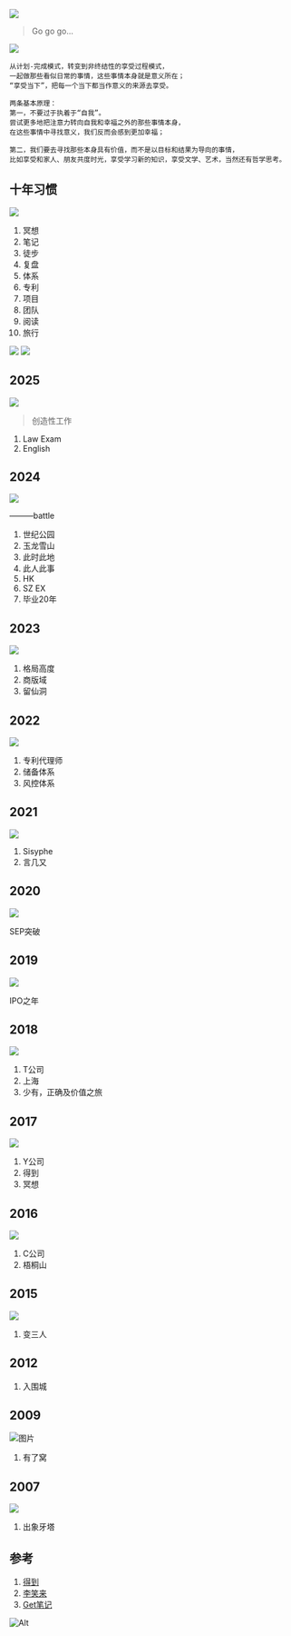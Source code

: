 

![](https://github.com/user-attachments/assets/8987e9bc-a61b-41ac-91a7-c993ec312fa9)
> Go go go...

![](https://github.com/user-attachments/assets/afdd44e0-6fb1-4bc0-b2b1-cd903ef7a3a6)

```
从计划-完成模式，转变到非终结性的享受过程模式，
一起做那些看似日常的事情，这些事情本身就是意义所在；
“享受当下”，把每一个当下都当作意义的来源去享受。

两条基本原理：
第一，不要过于执着于“自我”。
尝试更多地把注意力转向自我和幸福之外的那些事情本身，
在这些事情中寻找意义，我们反而会感到更加幸福；

第二，我们要去寻找那些本身具有价值，而不是以目标和结果为导向的事情，
比如享受和家人、朋友共度时光，享受学习新的知识，享受文学、艺术，当然还有哲学思考。
```

## 十年习惯

![](https://github.com/user-attachments/assets/a156fb7b-9bd3-41f2-83bd-ec545f0076ae)

1. 冥想
2. 笔记
3. 徒步
4. 复盘
5. 体系
6. 专利
7. 项目
8. 团队
9. 阅读
10. 旅行

![](https://github.com/user-attachments/assets/78ceab85-b420-4e45-9144-c39549d3bce9)
![](https://github.com/user-attachments/assets/056fa538-3d53-4455-ad60-a1165186631a)


## 2025

![](https://github.com/user-attachments/assets/d5e21d89-9034-4afa-b727-275584d023a3)
> 创造性工作

1. Law Exam
2. English

## 2024

![](https://github.com/user-attachments/assets/810c7bd6-01c2-4231-9baf-ff71168f1b34)

———battle

1. 世纪公园
2. 玉龙雪山
3. 此时此地
4. 此人此事
5. HK
6. SZ EX
7. 毕业20年

## 2023

![](https://github.com/user-attachments/assets/1f0152ff-a0e6-4ac1-80bc-a1f8af87c665)

1. 格局高度
2. 商版域
3. 留仙洞

## 2022

![](https://github.com/user-attachments/assets/cb997feb-11b3-40f0-b7b7-dbae8d72185f)

1. 专利代理师
2. 储备体系
3. 风控体系

## 2021

![](https://github.com/user-attachments/assets/b20a5385-8365-43a2-96a6-1cc79efe9074)

1. Sisyphe
2. 言几又

## 2020

![](https://github.com/user-attachments/assets/89d2dbc9-cae2-44dd-833c-ea848e183d9d)

SEP突破

## 2019

![](https://github.com/user-attachments/assets/585d6c00-5afc-4fb3-bf62-62d29ad17e89)

IPO之年

## 2018

![](https://github.com/user-attachments/assets/e989650b-7a46-4f6a-a49d-4520341eb069)

1. T公司
2. 上海
3. 少有，正确及价值之旅

## 2017

![](https://github.com/user-attachments/assets/81013850-74ce-4f9a-b744-ad7824b2097b)

1. Y公司
2. 得到
3. 冥想

## 2016

![](https://github.com/user-attachments/assets/bc4697ef-ef24-4ed9-ac70-eea84cb2eff8)

1. C公司
2. 梧桐山

## 2015

![](https://github.com/user-attachments/assets/ffe49beb-816a-4491-a8a6-780d1c2bc312)

1. 变三人

## 2012

1. 入围城

## 2009

![图片](https://github.com/user-attachments/assets/e0dcbf71-72bc-41e2-9c6d-fdcadf4d8a72)

1. 有了窝

## 2007

![](https://github.com/user-attachments/assets/d17cce16-7883-4353-8693-f3cb24a693fc)

1. 出象牙塔

## 参考

1. [得到](https://www.dedao.cn/)
2. [李笑来](https://lixiaolai.com/#/)
3. [Get笔记](https://www.biji.com/)

![Alt](https://repobeats.axiom.co/api/embed/40880927eaccfed2016f6281480f99f913459f14.svg "Repobeats analytics image")
